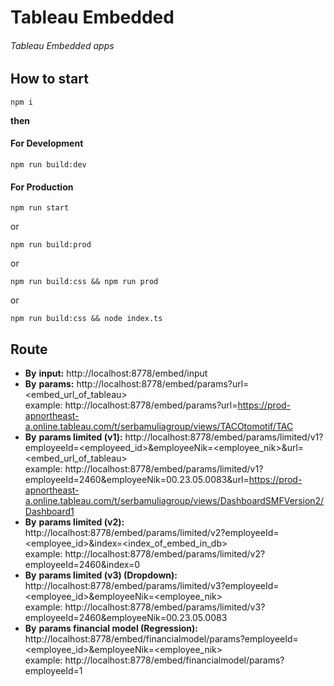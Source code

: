 # Tableau Embedded

###### Tableau Embedded apps

## How to start

```
npm i
```

**then**

#### For Development

```
npm run build:dev
```
#### For Production

```
npm run start
```
or
```
npm run build:prod
```
or
```
npm run build:css && npm run prod
```
or
```
npm run build:css && node index.ts
```

## Route

- **By** **input:** http://localhost:8778/embed/input
- **By** **params:** http://localhost:8778/embed/params?url=<embed_url_of_tableau>
<br/>example: http://localhost:8778/embed/params?url=https://prod-apnortheast-a.online.tableau.com/t/serbamuliagroup/views/TACOtomotif/TAC
- **By** **params limited (v1):** http://localhost:8778/embed/params/limited/v1?employeeId=<employeed_id>&employeeNik=<employee_nik>&url=<embed_url_of_tableau>
<br/>example: http://localhost:8778/embed/params/limited/v1?employeeId=2460&employeeNik=00.23.05.0083&url=https://prod-apnortheast-a.online.tableau.com/t/serbamuliagroup/views/DashboardSMFVersion2/Dashboard1
- **By** **params limited (v2):** http://localhost:8778/embed/params/limited/v2?employeeId=<employee_id>&index=<index_of_embed_in_db>
<br/>example: http://localhost:8778/embed/params/limited/v2?employeeId=2460&index=0
- **By** **params limited (v3) (Dropdown):** http://localhost:8778/embed/params/limited/v3?employeeId=<employee_id>&employeeNik=<employee_nik>
<br/>example: http://localhost:8778/embed/params/limited/v3?employeeId=2460&employeeNik=00.23.05.0083
- **By** **params financial model (Regression):** http://localhost:8778/embed/financialmodel/params?employeeId=<employee_id>&employeeNik=<employee_nik>
<br/>example: http://localhost:8778/embed/financialmodel/params?employeeId=1
